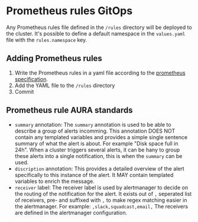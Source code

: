 # Prometheus rules GitOps

Any Prometheus rules file defined in the `/rules` directory will be deployed to
the cluster. It's possible to define a default namespace in the `values.yaml`
file with the `rules.namespace` key.

## Adding Prometheus rules

1. Write the Prometheus rules in a yaml file according to the [prometheus
   specification](https://prometheus.io/docs/prometheus/latest/configuration/alerting_rules/).
1. Add the YAML file to the `/rules` directory
1. Commit

## Prometheus rule AURA standards

* `summary` annotation: The `summary` annotation is used to be able to describe a
  group of alerts incomming. This annotation DOES NOT contain any templated
  variables and provides a simple single sentence summary of what the alert is
  about. For example "Disk space full in 24h". When a cluster triggers several
  alerts, it can be hany to group these alerts into a single notification, this
  is when the `summary` can be used.
* `discription` annotation: This provides a detailed overview of the alert
  specifically to this instance of the alert. It MAY contain templated variables
  to enrich the message.
* `receiver` label: The receiver label is used by alertmanager to decide on the
  routing of the notification for the alert. It exists out of `,` seperated list
  of receivers, pre- and suffixed with `,` to make regex matching easier in the
  alertmanager. For example: `,slack,squadcast,email,` The receivers are defined
  in the alertmanager configuration.
